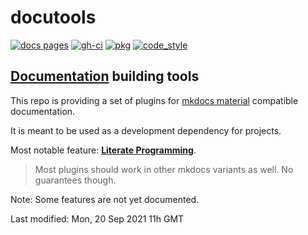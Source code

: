 #  docutools

<!-- id: 58ce0e4068dce84983a2caa8a1e87f12 -->
[![docs pages][docs pages_img]][docs pages] [![gh-ci][gh-ci_img]][gh-ci] [![pkg][pkg_img]][pkg] [![code_style][code_style_img]][code_style] 

[docs pages]: https://AXGKl.github.io/docutools
[docs pages_img]: https://AXGKl.github.io/docutools/img/badge_docs.svg
[gh-ci]: https://github.com/AXGKl/docutools/actions/workflows/ci.yml
[gh-ci_img]: https://github.com/AXGKl/docutools/actions/workflows/ci.yml/badge.svg
[pkg]: https://pypi.org/project/docutools/2021.9.14/
[pkg_img]: https://AXGKl.github.io/docutools/img/badge_pypi.svg
[code_style]: https://pypi.org/project/axblack/
[code_style_img]: https://AXGKl.github.io/docutools/img/badge_axblack.svg

<!-- id: 58ce0e4068dce84983a2caa8a1e87f12 -->




## [Documentation](https://axgkl.github.io/docutools/) building tools

This repo is providing a set of plugins for [mkdocs material](https://squidfunk.github.io/mkdocs-material/) compatible documentation.

It is meant to be used as a development dependency for projects.

Most notable feature: **[Literate Programming](./features/lp/)**.

> Most plugins should work in other mkdocs variants as well. No guarantees though.

Note: Some features are not yet documented.


Last modified: Mon, 20 Sep 2021 11h GMT